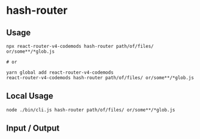 # hash-router


## Usage

```
npx react-router-v4-codemods hash-router path/of/files/ or/some**/*glob.js

# or

yarn global add react-router-v4-codemods
react-router-v4-codemods hash-router path/of/files/ or/some**/*glob.js
```

## Local Usage
```
node ./bin/cli.js hash-router path/of/files/ or/some**/*glob.js
```

## Input / Output

<!--FIXTURES_TOC_START-->
<!--FIXTURES_TOC_END-->

<!--FIXTURES_CONTENT_START-->
<!--FIXTURES_CONTENT_END-->